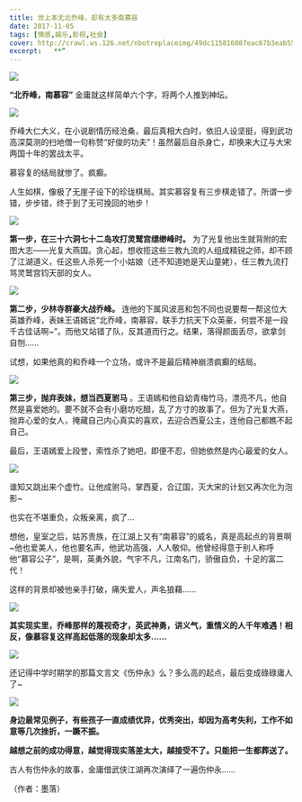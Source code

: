 ```yaml
---
title: 世上本无北乔峰，却有太多南慕容
date: 2017-11-05
tags: [情感,娱乐,影视,社会]
cover: http://crawl.ws.126.net/nbotreplaceimg/49dc115816087eac67b3eab55e507b87/c529195c865f98f52e840fa33f4fdb88.jpg
excerpt:   **“
---
```

![](http://crawl.ws.126.net/nbotreplaceimg/49dc115816087eac67b3eab55e507b87/c529195c865f98f52e840fa33f4fdb88.jpg)  

**“北乔峰，南慕容”** 金庸就这样简单六个字，将两个人推到神坛。

![](http://crawl.ws.126.net/nbotreplaceimg/49dc115816087eac67b3eab55e507b87/a7b87ccc1e78fa2458b63610450ba026.jpg)  

乔峰大仁大义，在小说剧情历经沧桑，最后真相大白时，依旧人设坚挺，得到武功高深莫测的扫地僧一句称赞“好俊的功夫”！虽然最后自杀身亡，却换来大辽与大宋两国十年的罢战太平。

慕容复的结局就惨了。疯癫。

人生如棋，像极了无崖子设下的珍珑棋局。其实慕容复有三步棋走错了。所谓一步错，步步错，终于到了无可挽回的地步！

![](http://crawl.ws.126.net/nbotreplaceimg/bc4e413e0404ea8b386b4334d5ba150d/b447df66c940cbbac91744366074758d.jpg)  

**第一步，在三十六洞七十二岛攻打灵鹫宫缥缈峰时。**
为了光复他出生就背附的宏图大志――光复大燕国。贪心起，想收揽这些三教九流的人组成精锐之师，却不顾了江湖道义，任这些人杀死一个小姑娘（还不知道她是天山童姥），任三教九流打骂灵鹫宫钧天部的女人。

![](http://crawl.ws.126.net/nbotreplaceimg/49dc115816087eac67b3eab55e507b87/8f52a9c3ec9bb9e80aeb0a43bfc0bce8.jpg)  

**第二步，少林寺群豪大战乔峰。**
连他的下属风波恶和包不同也说要帮一帮这位大英雄乔峰，表妹王语嫣说“北乔峰，南慕容，联手力抗天下众英豪，何尝不是一段千古佳话啊~”。而他又站错了队，反其道而行之。结果，落得颜面丢尽，欲拿剑自刎……

试想，如果他真的和乔峰一个立场，或许不是最后精神崩溃疯癫的结局。

![](http://crawl.ws.126.net/nbotreplaceimg/bc4e413e0404ea8b386b4334d5ba150d/8cbc7bdb74c60d907ed376c2a15d5a79.jpg)  

**第三步，抛弃表妹，想当西夏驸马**
。王语嫣和他自幼青梅竹马，漂亮不凡，他自然是喜爱她的。要不就不会有小磨坊吃醋，乱了方寸的故事了。但为了光复大燕，抛弃心爱的女人，掩藏自己内心真实的喜欢，去迎合西夏公主，连他自己都瞧不起自己。

最后，王语嫣爱上段誉，索性杀了她吧，即便不忍，但她依然是内心最爱的女人。

![](http://crawl.ws.126.net/nbotreplaceimg/bc4e413e0404ea8b386b4334d5ba150d/34f10e8b192bc7f0e04abc034a2e8681.jpg)  

谁知又跳出来个虚竹。让他成驸马，掌西夏，合辽国，灭大宋的计划又再次化为泡影~

也实在不堪重负，众叛亲离，疯了…

想他，皇室之后，姑苏贵族，在江湖上又有“南慕容”的威名，真是高起点的背景啊~他也爱美人，他也要名声，他武功高强，人人敬仰。他曾经得意于别人称呼他“慕容公子”，是啊，英勇外貌，气宇不凡，江南名门，骄傲自负，十足的富二代！

这样的背景却被他亲手打破，痛失爱人，声名狼藉……

![](http://crawl.ws.126.net/nbotreplaceimg/bc4e413e0404ea8b386b4334d5ba150d/c1e5b9f68d65ac858f79aff98494e6ab.jpg)  

**其实现实里，乔峰那样的蔑视奇才，英武神勇，讲义气，重情义的人千年难遇！相反，像慕容复这样高起低落的现象却太多……**

![](http://crawl.ws.126.net/nbotreplaceimg/bc4e413e0404ea8b386b4334d5ba150d/40c506760fad8debe635bfafbc08e2f7.jpg)  

还记得中学时期学的那篇文言文《伤仲永》么？多么高的起点，最后变成碌碌庸人了~

![](http://crawl.ws.126.net/nbotreplaceimg/49dc115816087eac67b3eab55e507b87/56ec144d2c011f2f1f5ad23a8c008ab4.jpg)  

**身边最常见例子，有些孩子一直成绩优异，优秀突出，却因为高考失利，工作不如意等几次挫折，一蹶不振。**

**越想之前的成功得意，越觉得现实落差太大，越接受不了。只能把一生都葬送了。**

古人有伤仲永的故事，金庸借武侠江湖再次演绎了一遍伤仲永……

（作者：墨落）

